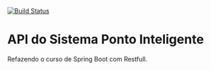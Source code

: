 [![Build Status](https://travis-ci.org/lanlq2009/Ponto_Inteligente_II.svg?branch=master)](https://travis-ci.org/lanlq2009/Ponto_Inteligente_II)

# API do Sistema Ponto Inteligente
Refazendo o curso de Spring Boot com Restfull. 
